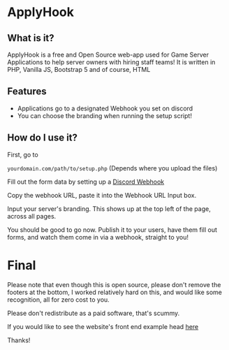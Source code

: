 # ApplyHook

## What is it?

ApplyHook is a free and Open Source web-app used for Game Server Applications to help server owners with hiring staff teams! It is written in PHP, Vanilla JS, Bootstrap 5 and of course, HTML

## Features

- Applications go to a designated Webhook you set on discord
- You can choose the branding when running the setup script!

## How do I use it?

First, go to 

``yourdomain.com/path/to/setup.php`` (Depends where you upload the files)

Fill out the form data by setting up a [Discord Webhook](https://support.discord.com/hc/en-us/articles/228383668-Intro-to-Webhooks)

Copy the webhook URL, paste it into the Webhook URL Input box. 

Input your server's branding. This shows up at the top left of the page, across all pages. 

You should be good to go now. Publish it to your users, have them fill out forms, and watch them come in via a webhook, straight to you! 

# Final

Please note that even though this is open source, please don't remove the footers at the bottom, I worked relatively hard on this, and would like some recognition, all for zero cost to you. 

Please don't redistribute as a paid software, that's scummy. 

If you would like to see the website's front end example head [here](https://applyhook.civilhost.net)

Thanks!

